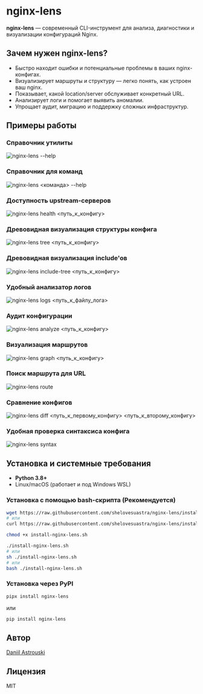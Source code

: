 # nginx-lens

**nginx-lens** — современный CLI-инструмент для анализа, диагностики и визуализации конфигураций Nginx.

## Зачем нужен nginx-lens?

- Быстро находит ошибки и потенциальные проблемы в ваших nginx-конфигах.
- Визуализирует маршруты и структуру — легко понять, как устроен ваш nginx.
- Показывает, какой location/server обслуживает конкретный URL.
- Анализирует логи и помогает выявить аномалии.
- Упрощает аудит, миграцию и поддержку сложных инфраструктур.

## Примеры работы

### Справочник утилиты

![nginx-lens --help](docs/main-help.png)

### Справочник для команд

![nginx-lens <команда> --help](docs/command-help.png)

### Доступность upstream-серверов

![nginx-lens health <путь_к_конфигу>](docs/example-health.png)

### Древовидная визуализация структуры конфига

![nginx-lens tree <путь_к_конфигу>](docs/example-tree.png)

### Древовидная визуализация include'ов

![nginx-lens include-tree <путь_к_конфигу>](docs/example-include-tree.png)

### Удобный анализатор логов

![nginx-lens logs <путь_к_файлу_лога>](docs/example-logs.png)

### Аудит конфигурации

![nginx-lens analyze <путь_к_конфигу>](docs/example-analyze.png)

### Визуализация маршрутов

![nginx-lens graph <путь_к_конфигу>](docs/example-graph.png)

### Поиск маршрута для URL

![nginx-lens route <URL>](docs/example-route.png)

### Сравнение конфигов

![nginx-lens diff <путь_к_первому_конфигу> <путь_к_второму_конфигу>](docs/example-diff.png)

### Удобная проверка синтаксиса конфига

![nginx-lens syntax](docs/example-syntax.png)


## Установка и системные требования

- **Python 3.8+**
- Linux/macOS (работает и под Windows WSL)

### Установка с помощью bash-скрипта (Рекомендуется)

```bash
wget https://raw.githubusercontent.com/shelovesuastra/nginx-lens/install-nginx-lens.sh
# или
curl https://raw.githubusercontent.com/shelovesuastra/nginx-lens/install-nginx-lens.sh

chmod +x install-nginx-lens.sh

./install-nginx-lens.sh
# или
sh ./install-nginx-lens.sh
# или
bash ./install-nginx-lens.sh
```

### Установка через PyPI

```bash
pipx install nginx-lens
```
или
```bash
pip install nginx-lens
```

## Автор

[Daniil Astrouski](https://github.com/shelovesuastra)

## Лицензия

MIT